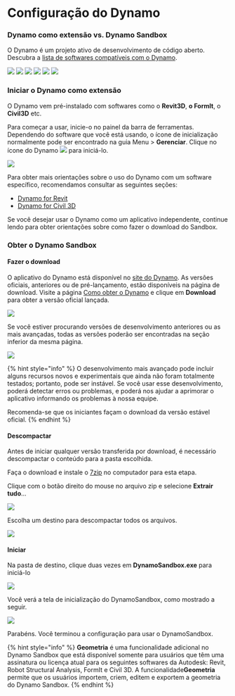 # Configuração do Dynamo

### Dynamo como extensão vs. Dynamo Sandbox

O Dynamo é um projeto ativo de desenvolvimento de código aberto. Descubra a [lista de softwares compatíveis com o Dynamo](http://dynamobim.org/download/).

![](images/setupfordynamo-dynamorevit.png) ![](images/setupfordynamo-dynamocivil3D.png) ![](images/setupfordynamo-dynamoaliasdesign.png) ![](images/setupfordynamo-dynamoformit.png) ![](<images/setupfordynamo-dynamoadvancesteel (1).png>) ![](images/setupfordynamo-dynamorobotstructuralanalysis.png)

### Iniciar o Dynamo como extensão

O Dynamo vem pré-instalado com softwares como o **Revit3D**, **o FormIt**, o **Civil3D** etc.

Para começar a usar, inicie-o no painel da barra de ferramentas. Dependendo do software que você está usando, o ícone de inicialização normalmente pode ser encontrado na guia Menu > **Gerenciar**. Clique no ícone do Dynamo ![](images/dynamoCore-halfSize.png) para iniciá-lo.

![](<../7_dynamo_for_revit/images/1/launchdynamofromrevit (1).jpg>)

Para obter mais orientações sobre o uso do Dynamo com um software específico, recomendamos consultar as seguintes seções:

* [Dynamo for Revit](../7\_dynamo\_for\_revit/)
* [Dynamo for Civil 3D](../dynamo-for-civil-3d/)

Se você desejar usar o Dynamo como um aplicativo independente, continue lendo para obter orientações sobre como fazer o download do Sandbox.

### Obter o Dynamo Sandbox

#### Fazer o download

O aplicativo do Dynamo está disponível no [site do Dynamo](http://dynamobim.com). As versões oficiais, anteriores ou de pré-lançamento, estão disponíveis na página de download. Visite a página [Como obter o Dynamo](http://dynamobim.org/download/) e clique em **Download** para obter a versão oficial lançada.

![](images/dynamo-sandbox\(1\).png)

Se você estiver procurando versões de desenvolvimento anteriores ou as mais avançadas, todas as versões poderão ser encontradas na seção inferior da mesma página.

![](images/DynamoSandboxAllbuilds.jpg)

{% hint style="info" %}
 O desenvolvimento mais avançado pode incluir alguns recursos novos e experimentais que ainda não foram totalmente testados; portanto, pode ser instável. Se você usar esse desenvolvimento, poderá detectar erros ou problemas, e poderá nos ajudar a aprimorar o aplicativo informando os problemas à nossa equipe.

Recomenda-se que os iniciantes façam o download da versão estável oficial. 
{% endhint %}

#### Descompactar

Antes de iniciar qualquer versão transferida por download, é necessário descompactar o conteúdo para a pasta escolhida.

Faça o download e instale o [7zip](https://www.7-zip.org/download.html) no computador para esta etapa.

Clique com o botão direito do mouse no arquivo zip e selecione **Extrair tudo**...

![](images/02-03Extractzipfile.jpg)

Escolha um destino para descompactar todos os arquivos.

![](images/02-04Extractdestinationfolder.jpg)

#### Iniciar

Na pasta de destino, clique duas vezes em **DynamoSandbox.exe** para iniciá-lo

![](images/02-05Dynamoexe.jpg)

Você verá a tela de inicialização do DynamoSandbox, como mostrado a seguir.

![](images/02-06Dynamostartupscreen.jpg)

Parabéns. Você terminou a configuração para usar o DynamoSandbox.

{% hint style="info" %}
 **Geometria** é uma funcionalidade adicional no Dynamo Sandbox que está disponível somente para usuários que têm uma assinatura ou licença atual para os seguintes softwares da Autodesk: Revit, Robot Structural Analysis, FormIt e Civil 3D. A funcionalidade**Geometria** permite que os usuários importem, criem, editem e exportem a geometria do Dynamo Sandbox. 
{% endhint %}
